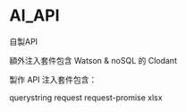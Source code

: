 # AI_API
自製API

額外注入套件包含 Watson & noSQL 的 Clodant

製作 API 注入套件包含：

 querystring
 request
 request-promise
 xlsx
